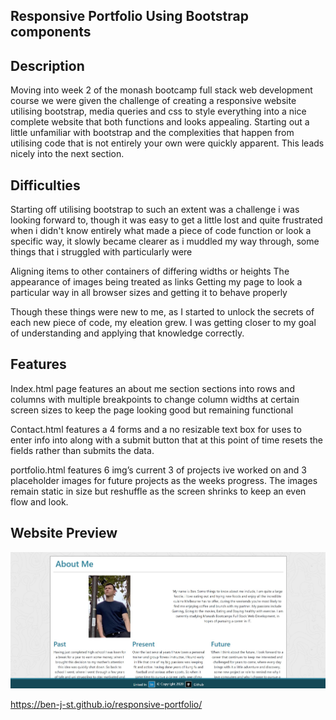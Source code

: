 ## Responsive Portfolio Using Bootstrap components

## Description

Moving into week 2 of the monash bootcamp full stack web development course we were given the challenge of creating a responsive website utilising bootstrap, media queries and css to style everything into a nice complete website that both functions and looks appealing.  Starting out a little unfamiliar with bootstrap and the complexities that happen from utilising code that is not entirely your own were quickly apparent. This leads nicely into the next section.

## Difficulties 


Starting off utilising bootstrap to such an extent was a challenge i was looking forward to, though it was easy to get a little lost and quite frustrated when i didn't know entirely what made a piece of code function or look a specific way, it slowly became clearer as i muddled my way through, some things that i struggled with particularly were

Aligning items to other containers of differing widths or heights
The appearance of images being treated as links 
Getting my page to look a particular way in all browser sizes and getting it to behave properly 

Though these things were new to me, as I started to unlock the secrets of each new piece of code, my eleation grew. I was getting closer to my goal of understanding and applying that knowledge correctly.


## Features

Index.html  page features an about me section sections into rows and columns with multiple breakpoints to change column widths at certain screen sizes to keep the page looking good but remaining functional 

Contact.html features a 4 forms and a no resizable text box for uses to enter info into along with a submit button that at this point of time resets the fields rather than submits the data. 

portfolio.html  features 6 img’s current 3 of projects ive worked on and 3 placeholder images for future projects as the weeks progress. The images remain static in size but reshuffle as the screen shrinks to keep an even flow and look. 


## Website Preview 
 
 ![Website preview](/Images/preview-portfolio.jpg)

https://ben-j-st.github.io/responsive-portfolio/